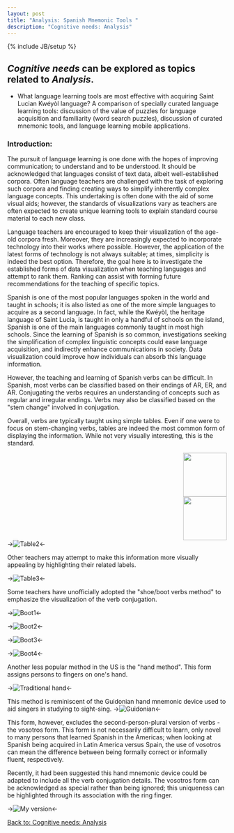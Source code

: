 ```yaml
---
layout: post
title: "Analysis: Spanish Mnemonic Tools "
description: "Cognitive needs: Analysis"
---
```

{% include JB/setup %}


## __*Cognitive needs*__ can be explored as topics related to __*Analysis*__.

+ What language learning tools are most effective with acquiring Saint Lucian Kwéyòl language? A comparison of specially curated language learning tools: discussion of the value of puzzles for language acquisition and familiarity (word search puzzles), discussion of curated mnemonic tools, and language learning mobile applications.

### Introduction:

The pursuit of language learning is one done with the hopes of improving communication; to understand and to be understood. It should be acknowledged that languages consist of text data, albeit well-established corpora. Often language teachers are challenged with the task of exploring such corpora and finding creating ways to simplify inherently complex language concepts. This undertaking is often done with the aid of some visual aids; however, the standards of visualizations vary as teachers are often expected to create unique learning tools to explain standard course material to each new class. 

Language teachers are encouraged to keep their visualization of the age-old corpora fresh. Moreover, they are increasingly expected to incorporate technology into their works where possible. However, the application of the latest forms of technology is not always suitable; at times, simplicity is indeed the best option. Therefore, the goal here is to investigate the established forms of data visualization when teaching languages and attempt to rank them. Ranking can assist with forming future recommendations for the teaching of specific topics.
 
Spanish is one of the most popular languages spoken in the world and taught in schools; it is also listed as one of the more simple languages to acquire as a second language. In fact, while the Kwéyòl, the heritage language of Saint Lucia, is taught in only a handful of schools on the island, Spanish is one of the main languages commonly taught in most high schools. Since the learning of Spanish is so common, investigations seeking the simplification of complex linguistic concepts could ease language acquisition, and indirectly enhance communications in society. Data visualization could improve how individuals can absorb this language information. 

However, the teaching and learning of Spanish verbs can be difficult. In Spanish, most verbs can be classified based on their endings of AR, ER, and AR. Conjugating the verbs requires an understanding of concepts such as regular and irregular endings. Verbs may also be classified based on the "stem change" involved in conjugation.

Overall, verbs are typically taught using simple tables. Even if one were to focus on stem-changing verbs, tables are indeed the most common form of displaying the information. While not very visually interesting, this is the standard. 
<div style="text-align: right"><img src="/default/image/sms.png" width="100" /></div>

<div style="text-align: right"><img src="https://raw.githubusercontent.com/llord1/llord1.github.io/master/resources/pictures/plaintable.png" width="100" /></div

->![Table2](https://raw.githubusercontent.com/llord1/llord1.github.io/master/resources/pictures/plain.png)<-

Other teachers may attempt to make this information more visually appealing by highlighting their related labels.

->![Table3](https://raw.githubusercontent.com/llord1/llord1.github.io/master/resources/pictures/tablee.png)<-

Some teachers have unofficially adopted the "shoe/boot verbs method" to emphasize the visualization of the verb conjugation. 

->![Boot1](https://raw.githubusercontent.com/llord1/llord1.github.io/master/resources/pictures/boot.png)<-

->![Boot2](https://raw.githubusercontent.com/llord1/llord1.github.io/master/resources/pictures/boot2.png)<-

->![Boot3](https://raw.githubusercontent.com/llord1/llord1.github.io/master/resources/pictures/boot3.png)<-

->![Boot4](https://raw.githubusercontent.com/llord1/llord1.github.io/master/resources/pictures/boot-verbs.png)<-


Another less popular method in the US is the "hand method". This form assigns persons to fingers on one's hand. 

->![Traditional hand](https://raw.githubusercontent.com/llord1/llord1.github.io/master/resources/pictures/traditionalhand.png)<-

This method is reminiscent of the Guidonian hand mnemonic device used to aid singers in studying to sight-sing. 
->![Guidonian](https://raw.githubusercontent.com/llord1/llord1.github.io/master/resources/pictures/ghand.png)<-


This form, however, excludes the second-person-plural version of verbs - the vosotros form. This form is not necessarily difficult to learn, only novel to many persons that learned Spanish in the Americas; when looking at Spanish being acquired in Latin America versus Spain, the use of vosotros can mean the difference between being formally correct or informally fluent, respectively.



Recently, it had been suggested this hand mnemonic device could be adapted to include all the verb conjugation details. The vosotros form can be acknowledged as special rather than being ignored; this uniqueness can be highlighted through its association with the ring finger.

->![My version](https://raw.githubusercontent.com/llord1/llord1.github.io/master/resources/pictures/myhands.PNG)<-


[Back to: Cognitive needs: Analysis](https://llord1.github.io/2020/06/08/Analysis)